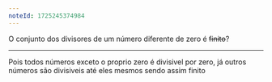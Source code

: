 ```yaml
---
noteId: 1725245374984
---
```


O conjunto dos divisores de um número diferente de zero é ~~finito~~?

---

Pois todos números exceto o proprio zero é divisivel por zero, já outros números são divisiveis até eles mesmos sendo assim finito
